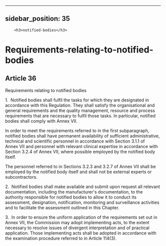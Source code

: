 
---
sidebar_position: 35
---
        <h3>notified-bodies</h3>
<h1>Requirements-relating-to-notified-bodies</h1>
<h2>Article 36</h2>
   <p class="stitle-article-norm">Requirements relating to notified bodies</p>
   <p class="norm">1.&nbsp;&nbsp;Notified bodies shall fulfil the tasks 
for which they are designated in accordance with this Regulation. They 
shall satisfy the organisational and general requirements and the 
quality management, resource and process requirements that are necessary
 to fulfil those tasks. In particular, notified bodies shall comply with
 Annex&nbsp;VII.</p>
   <p class="norm">In order to meet the requirements referred to in the 
first subparagraph, notified bodies shall have permanent availability of
 sufficient administrative, technical and scientific personnel in 
accordance with Section&nbsp;3.1.1 of Annex&nbsp;VII and personnel with 
relevant clinical expertise in accordance with Section&nbsp;3.2.4 of 
Annex&nbsp;VII, where possible employed by the notified body itself.</p>
   <p class="norm">The personnel referred to in Sections 3.2.3 and 3.2.7
 of Annex&nbsp;VII shall be employed by the notified body itself and 
shall not be external experts or subcontractors.</p>
   <p class="norm">2.&nbsp;&nbsp;Notified bodies shall make available 
and submit upon request all relevant documentation, including the 
manufacturer's documentation, to the authority responsible for notified 
bodies to allow it to conduct its assessment, designation, notification,
 monitoring and surveillance activities and to facilitate the assessment
 outlined in this Chapter.</p>
   <p class="norm">3.&nbsp;&nbsp;In order to ensure the uniform 
application of the requirements set out in Annex&nbsp;VII, the 
Commission may adopt implementing acts, to the extent necessary to 
resolve issues of divergent interpretation and of practical application.
 Those implementing acts shall be adopted in accordance with the 
examination procedure referred to in Article&nbsp;114(3).</p>